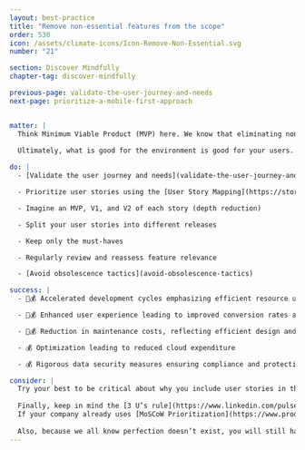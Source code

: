 ```yaml
---
layout: best-practice
title: "Remove non-essential features from the scope"
order: 530
icon: /assets/climate-icons/Icon-Remove-Non-Essential.svg
number: "21"

section: Discover Mindfully
chapter-tag: discover-mindfully

previous-page: validate-the-user-journey-and-needs
next-page: prioritize-a-mobile-first-approach


matter: |
  Think Minimum Viable Product (MVP) here. We know that eliminating non-essential features reduces the cost of your project, streamlines development, reduces product bloat, reduces storage costs, and minimizes technical debt and environmental impact. While this is a challenging task, the benefits for your users, business, and the environment make it incredibly worthwhile.
  
  Ultimately, what is good for the environment is good for your users.

do: |
  - [Validate the user journey and needs](validate-the-user-journey-and-needs)

  - Prioritize user stories using the [User Story Mapping](https://storiesonboard.com/user-story-mapping-basics.html) technique (range reduction)

  - Imagine an MVP, V1, and V2 of each story (depth reduction)

  - Split your user stories into different releases

  - Keep only the must-haves

  - Regularly review and reassess feature relevance

  - [Avoid obsolescence tactics](avoid-obsolescence-tactics)

success: |
  - 🧑💰 Accelerated development cycles emphasizing efficient resource use

  - 🧑💰 Enhanced user experience leading to improved conversion rates and overall satisfaction

  - 🧑💰 Reduction in maintenance costs, reflecting efficient design and execution

  - 💰 Optimization leading to reduced cloud expenditure

  - 💰 Rigorous data security measures ensuring compliance and protecting user trust

consider: |
  Try your best to be critical about why you include user stories in the MVP: What would happen if you removed a user story from the MVP? Would the user experience or business goals be drastically damaged? If not, you may remove it from the scope. Celebrate the removal of non-essentials as a win. It’s a win for your users and the climate.
  
  Finally, keep in mind the [3 U’s rule](https://www.linkedin.com/pulse/useful-usable-used-3us-key-successful-digital-richard/). Is the feature going to be **useful, usable, and used**? This should help you to include only features you have high confidence in. 
  If your company already uses [MoSCoW Prioritization](https://www.productplan.com/glossary/moscow-prioritization/), you can modify it by ordering features by climate impact within each category (must have, should have, could have, wish to have).
  
  Also, because we all know perfection doesn’t exist, you will still have the opportunity to [Kill unused features](kill-unused-features). However, this is not an ideal approach and will come at a price for your product, the business, and the environment.
---
```

